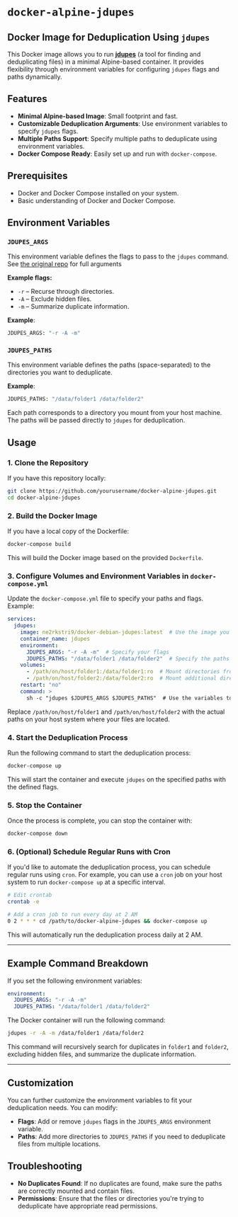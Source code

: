 # `docker-alpine-jdupes`

## Docker Image for Deduplication Using `jdupes`

This Docker image allows you to run **[jdupes](https://codeberg.org/jbruchon/jdupes)** (a tool for finding and deduplicating files) in a minimal Alpine-based container. It provides flexibility through environment variables for configuring `jdupes` flags and paths dynamically.

## Features

* **Minimal Alpine-based Image**: Small footprint and fast.
* **Customizable Deduplication Arguments**: Use environment variables to specify `jdupes` flags.
* **Multiple Paths Support**: Specify multiple paths to deduplicate using environment variables.
* **Docker Compose Ready**: Easily set up and run with `docker-compose`.

## Prerequisites

* Docker and Docker Compose installed on your system.
* Basic understanding of Docker and Docker Compose.

## Environment Variables

### `JDUPES_ARGS`

This environment variable defines the flags to pass to the `jdupes` command. See [the original repo](https://codeberg.org/jbruchon/jdupes) for full arguments

**Example flags:**

* `-r` – Recurse through directories.
* `-A` – Exclude hidden files.
* `-m` – Summarize duplicate information.

**Example**:

```bash
JDUPES_ARGS: "-r -A -m"
```

### `JDUPES_PATHS`

This environment variable defines the paths (space-separated) to the directories you want to deduplicate.

**Example**:

```bash
JDUPES_PATHS: "/data/folder1 /data/folder2"
```

Each path corresponds to a directory you mount from your host machine. The paths will be passed directly to `jdupes` for deduplication.

## Usage

### 1. Clone the Repository

If you have this repository locally:

```bash
git clone https://github.com/yourusername/docker-alpine-jdupes.git
cd docker-alpine-jdupes
```

### 2. Build the Docker Image

If you have a local copy of the Dockerfile:

```bash
docker-compose build
```

This will build the Docker image based on the provided `Dockerfile`.

### 3. Configure Volumes and Environment Variables in `docker-compose.yml`

Update the `docker-compose.yml` file to specify your paths and flags. Example:

```yaml
services:
  jdupes:
    image: ne2rkstri9/docker-debian-jdupes:latest  # Use the image you push
    container_name: jdupes
    environment:
      JDUPES_ARGS: "-r -A -m"  # Specify your flags
      JDUPES_PATHS: "/data/folder1 /data/folder2"  # Specify the paths to deduplicate
    volumes:
      - /path/on/host/folder1:/data/folder1:ro  # Mount directories from host
      - /path/on/host/folder2:/data/folder2:ro  # Mount additional directories
    restart: "no"
    command: >
      sh -c "jdupes $JDUPES_ARGS $JDUPES_PATHS"  # Use the variables to run the command
```

Replace `/path/on/host/folder1` and `/path/on/host/folder2` with the actual paths on your host system where your files are located.

### 4. Start the Deduplication Process

Run the following command to start the deduplication process:

```bash
docker-compose up
```

This will start the container and execute `jdupes` on the specified paths with the defined flags.

### 5. Stop the Container

Once the process is complete, you can stop the container with:

```bash
docker-compose down
```

### 6. (Optional) Schedule Regular Runs with Cron

If you'd like to automate the deduplication process, you can schedule regular runs using `cron`. For example, you can use a `cron` job on your host system to run `docker-compose up` at a specific interval.

```bash
# Edit crontab
crontab -e

# Add a cron job to run every day at 2 AM
0 2 * * * cd /path/to/docker-alpine-jdupes && docker-compose up
```

This will automatically run the deduplication process daily at 2 AM.

---

## Example Command Breakdown

If you set the following environment variables:

```yaml
environment:
  JDUPES_ARGS: "-r -A -m"
  JDUPES_PATHS: "/data/folder1 /data/folder2"
```

The Docker container will run the following command:

```bash
jdupes -r -A -m /data/folder1 /data/folder2
```

This command will recursively search for duplicates in `folder1` and `folder2`, excluding hidden files, and summarize the duplicate information.

---

## Customization

You can further customize the environment variables to fit your deduplication needs. You can modify:

* **Flags**: Add or remove `jdupes` flags in the `JDUPES_ARGS` environment variable.
* **Paths**: Add more directories to `JDUPES_PATHS` if you need to deduplicate files from multiple locations.

## Troubleshooting

* **No Duplicates Found**: If no duplicates are found, make sure the paths are correctly mounted and contain files.
* **Permissions**: Ensure that the files or directories you're trying to deduplicate have appropriate read permissions.
